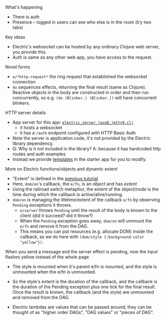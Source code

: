 What's happening
* There is auth
* Presence – logged in users can see who else is in the room (try two tabs)

Key ideas
* Electric's websocket can be hosted by any ordinary Clojure web server, you provide this.
* Auth is same as any other web app, you have access to the request.

Novel forms
* `e/*http-request*` the ring request that established the websocket connection
* `do` sequences effects, returning the final result (same as Clojure). Reactive objects in the body are constructed in order and then run concurrently, so e.g. `(do (Blinker.) (Blinker.))` will have concurrent blinkers.

HTTP server details
* App server for this app: [`electric_server_java8_jetty9.clj`](https://github.com/hyperfiddle/electric-examples-app/blob/main/src/electric_server_java8_jetty9.clj)
  * it hosts a websocket
  * it has a `/auth` endpoint configured with HTTP Basic Auth
* Note the server is application code, it's not provided by the Electric library dependency.
* Q: Why is it not included in the library? A: because it has hardcoded http routes and auth examples
* Instead we provide [templates](https://github.com/hyperfiddle/electric-starter-app/tree/main/src) in the starter app for you to modify.

More on Electric functions/objects and dynamic extent
* "Extent" is defined in the [previous tutorial](/user.tutorial-lifecycle!Lifecycle)
* Here, `dom/on`'s callback, the `e/fn`, is an *object* and has *extent*
* Using the railroad switch metaphor, the extent of the object/node is the time during which the callback is active/alive/running.
* `dom/on` is managing the lifetime/extent of the callback `e/fn` by observing `Pending` exceptions it throws.
  * `e/server` throws `Pending` until the result of the body is known to the client (did it succeed? did it throw?)
  * When the `Pending` exception goes away, `dom/on` will unmount the `e/fn` and remove it from the DAG.
  * This means you can put resources (e.g. allocate DOM) inside the callback, as we do here with `(dom/style {:background-color "yellow"})`.

When you send a message and the server effect is pending, now the input flashes yellow instead of the whole page
* The style is mounted when it's parent e/fn is mounted, and the style is unmounted when the e/fn is unmounted.
* So the style's extent is the duration of the callback, and the callback is the duration of the Pending exception plus one tick for the final result. Once the result is known, the callback (and the style) are unmounted and removed from the DAG.

* Electric lambdas are values that can be passed around; they can be thought of as "higher order DAGs", "DAG values" or "pieces of DAG".
